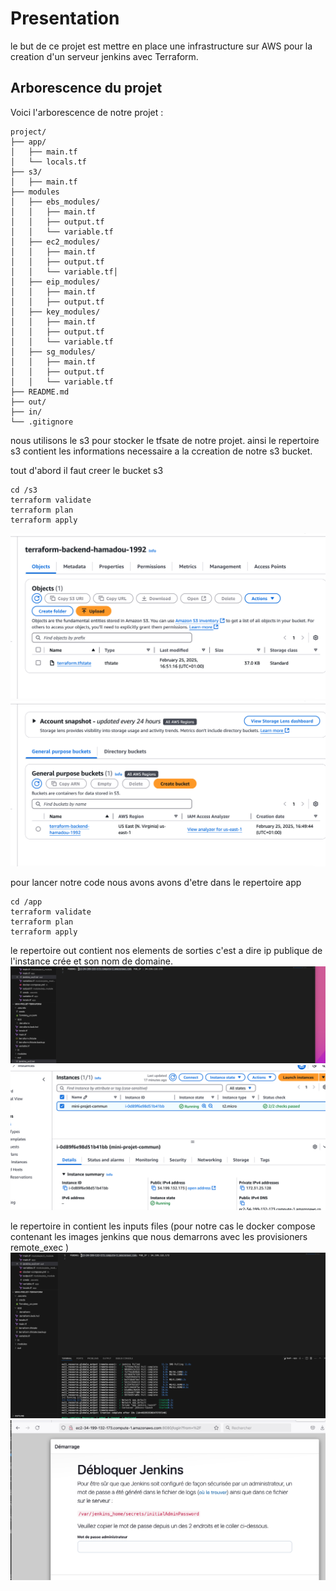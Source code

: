 
# Presentation

le but de ce projet est mettre en place une infrastructure sur AWS pour la creation d'un serveur jenkins avec Terraform.

## Arborescence du projet

Voici l'arborescence de notre projet :

```
project/
├── app/
│   ├── main.tf
│   └── locals.tf
├── s3/
│   ├── main.tf
├── modules
│   ├── ebs_modules/
│   │   ├── main.tf
│   │   ├── output.tf
│   │   └── variable.tf
│   ├── ec2_modules/
│   │   ├── main.tf
│   │   ├── output.tf
│   │   └── variable.tf│
│   ├── eip_modules/
│   │   ├── main.tf
│   │   ├── output.tf
│   ├── key_modules/
│   │   ├── main.tf
│   │   ├── output.tf
│   │   └── variable.tf
│   ├── sg_modules/
│   │   ├── main.tf
│   │   ├── output.tf
│   │   └── variable.tf
├── README.md
├── out/
├── in/
└── .gitignore 
```

nous utilisons le s3 pour stocker le tfsate de notre projet. ainsi le repertoire s3 contient les informations necessaire a la ccreation de notre s3 bucket.

tout d'abord il faut creer le bucket s3 
```
cd /s3
terraform validate 
terraform plan 
terraform apply

```

![cover](img/bakendtfstate.png)
![cover](img/s3.png)

pour lancer notre code nous avons avons d'etre dans le repertoire app
```
cd /app 
terraform validate 
terraform plan 
terraform apply

```

le repertoire out contient nos elements de sorties c'est a dire ip publique de l'instance crée et son nom de domaine.
![cover](img/output_ip_dns.png)
![cover](img/ec2_state.png)

le repertoire in contient les inputs files (pour notre cas le docker compose contenant les images jenkins que nous demarrons avec les provisioners remote_exec )
![cover](img/startjenkins.png)
![cover](img/webjenkins.png)